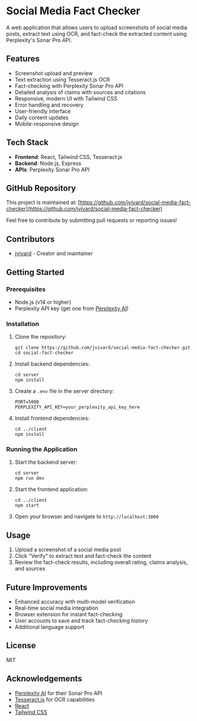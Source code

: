 # Social Media Fact Checker

A web application that allows users to upload screenshots of social media posts, extract text using OCR, and fact-check the extracted content using Perplexity's Sonar Pro API.

## Features

- Screenshot upload and preview
- Text extraction using Tesseract.js OCR
- Fact-checking with Perplexity Sonar Pro API
- Detailed analysis of claims with sources and citations
- Responsive, modern UI with Tailwind CSS
- Error handling and recovery
- User-friendly interface
- Daily content updates
- Mobile-responsive design

## Tech Stack

- **Frontend**: React, Tailwind CSS, Tesseract.js
- **Backend**: Node.js, Express
- **APIs**: Perplexity Sonar Pro API

## GitHub Repository

This project is maintained at: [https://github.com/jvivard/social-media-fact-checker](https://github.com/jvivard/social-media-fact-checker)

Feel free to contribute by submitting pull requests or reporting issues!

## Contributors

- [jvivard](https://github.com/jvivard) - Creator and maintainer

## Getting Started

### Prerequisites

- Node.js (v14 or higher)
- Perplexity API key (get one from [Perplexity AI](https://www.perplexity.ai/))

### Installation

1. Clone the repository:
   ```
   git clone https://github.com/jvivard/social-media-fact-checker.git
   cd social-fact-checker
   ```

2. Install backend dependencies:
   ```
   cd server
   npm install
   ```

3. Create a `.env` file in the server directory:
   ```
   PORT=5000
   PERPLEXITY_API_KEY=your_perplexity_api_key_here
   ```

4. Install frontend dependencies:
   ```
   cd ../client
   npm install
   ```

### Running the Application

1. Start the backend server:
   ```
   cd server
   npm run dev
   ```

2. Start the frontend application:
   ```
   cd ../client
   npm start
   ```

3. Open your browser and navigate to `http://localhost:3000`

## Usage

1. Upload a screenshot of a social media post
2. Click "Verify" to extract text and fact-check the content
3. Review the fact-check results, including overall rating, claims analysis, and sources

## Future Improvements

- Enhanced accuracy with multi-model verification
- Real-time social media integration
- Browser extension for instant fact-checking
- User accounts to save and track fact-checking history
- Additional language support

## License

MIT

## Acknowledgements

- [Perplexity AI](https://www.perplexity.ai/) for their Sonar Pro API
- [Tesseract.js](https://tesseract.projectnaptha.com/) for OCR capabilities
- [React](https://reactjs.org/)
- [Tailwind CSS](https://tailwindcss.com/) 